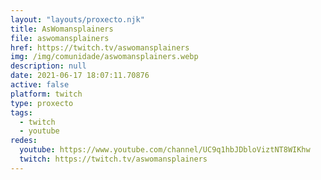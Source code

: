 ```yaml
---
layout: "layouts/proxecto.njk"
title: AsWomansplainers
file: aswomansplainers
href: https://twitch.tv/aswomansplainers
img: /img/comunidade/aswomansplainers.webp
description: null
date: 2021-06-17 18:07:11.70876
active: false
platform: twitch
type: proxecto
tags:
  - twitch
  - youtube
redes:
  youtube: https://www.youtube.com/channel/UC9q1hbJDbloViztNT8WIKhw
  twitch: https://twitch.tv/aswomansplainers
---
```

